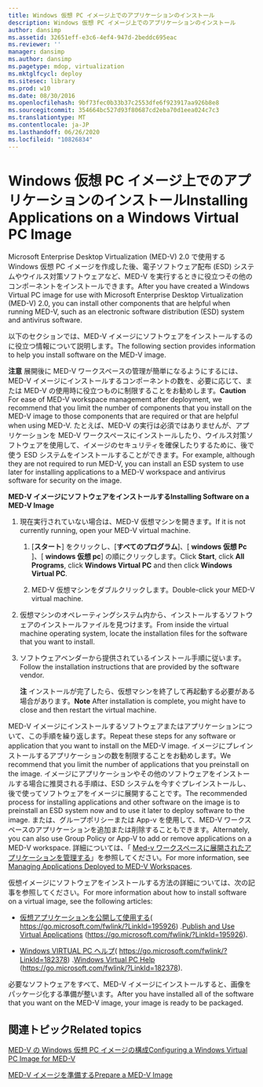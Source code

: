 ```yaml
---
title: Windows 仮想 PC イメージ上でのアプリケーションのインストール
description: Windows 仮想 PC イメージ上でのアプリケーションのインストール
author: dansimp
ms.assetid: 32651eff-e3c6-4ef4-947d-2beddc695eac
ms.reviewer: ''
manager: dansimp
ms.author: dansimp
ms.pagetype: mdop, virtualization
ms.mktglfcycl: deploy
ms.sitesec: library
ms.prod: w10
ms.date: 08/30/2016
ms.openlocfilehash: 9bf73fec0b33b37c2553dfe6f923917aa926b8e8
ms.sourcegitcommit: 354664bc527d93f80687cd2eba70d1eea024c7c3
ms.translationtype: MT
ms.contentlocale: ja-JP
ms.lasthandoff: 06/26/2020
ms.locfileid: "10826834"
---
```

# <span data-ttu-id="823b4-103">Windows 仮想 PC イメージ上でのアプリケーションのインストール</span><span class="sxs-lookup"><span data-stu-id="823b4-103">Installing Applications on a Windows Virtual PC Image</span></span>


<span data-ttu-id="823b4-104">Microsoft Enterprise Desktop Virtualization (MED-V) 2.0 で使用する Windows 仮想 PC イメージを作成した後、電子ソフトウェア配布 (ESD) システムやウイルス対策ソフトウェアなど、MED-V を実行するときに役立つその他のコンポーネントをインストールできます。</span><span class="sxs-lookup"><span data-stu-id="823b4-104">After you have created a Windows Virtual PC image for use with Microsoft Enterprise Desktop Virtualization (MED-V) 2.0, you can install other components that are helpful when running MED-V, such as an electronic software distribution (ESD) system and antivirus software.</span></span>

<span data-ttu-id="823b4-105">以下のセクションでは、MED-V イメージにソフトウェアをインストールするのに役立つ情報について説明します。</span><span class="sxs-lookup"><span data-stu-id="823b4-105">The following section provides information to help you install software on the MED-V image.</span></span>

<span data-ttu-id="823b4-106">**注意** 展開後に MED-V ワークスペースの管理が簡単になるようにするには、MED-V イメージにインストールするコンポーネントの数を、必要に応じて、または MED-V の使用時に役立つものに制限することをお勧めします。</span><span class="sxs-lookup"><span data-stu-id="823b4-106">**Caution** For ease of MED-V workspace management after deployment, we recommend that you limit the number of components that you install on the MED-V image to those components that are required or that are helpful when using MED-V.</span></span> <span data-ttu-id="823b4-107">たとえば、MED-V の実行は必須ではありませんが、アプリケーションを MED-V ワークスペースにインストールしたり、ウイルス対策ソフトウェアを使用して、イメージのセキュリティを確保したりするために、後で使う ESD システムをインストールすることができます。</span><span class="sxs-lookup"><span data-stu-id="823b4-107">For example, although they are not required to run MED-V, you can install an ESD system to use later for installing applications to a MED-V workspace and antivirus software for security on the image.</span></span>

 

**<span data-ttu-id="823b4-108">MED-V イメージにソフトウェアをインストールする</span><span class="sxs-lookup"><span data-stu-id="823b4-108">Installing Software on a MED-V Image</span></span>**

1.  <span data-ttu-id="823b4-109">現在実行されていない場合は、MED-V 仮想マシンを開きます。</span><span class="sxs-lookup"><span data-stu-id="823b4-109">If it is not currently running, open your MED-V virtual machine.</span></span>

    1.  <span data-ttu-id="823b4-110">[**スタート**] をクリックし、[**すべてのプログラム**]、[ **windows 仮想 Pc** ]、[ **windows 仮想 pc**] の順にクリックします。</span><span class="sxs-lookup"><span data-stu-id="823b4-110">Click **Start**, click **All Programs**, click **Windows Virtual PC** and then click **Windows Virtual PC**.</span></span>

    2.  <span data-ttu-id="823b4-111">MED-V 仮想マシンをダブルクリックします。</span><span class="sxs-lookup"><span data-stu-id="823b4-111">Double-click your MED-V virtual machine.</span></span>

2.  <span data-ttu-id="823b4-112">仮想マシンのオペレーティングシステム内から、インストールするソフトウェアのインストールファイルを見つけます。</span><span class="sxs-lookup"><span data-stu-id="823b4-112">From inside the virtual machine operating system, locate the installation files for the software that you want to install.</span></span>

3.  <span data-ttu-id="823b4-113">ソフトウェアベンダーから提供されているインストール手順に従います。</span><span class="sxs-lookup"><span data-stu-id="823b4-113">Follow the installation instructions that are provided by the software vendor.</span></span>

    <span data-ttu-id="823b4-114">**注** インストールが完了したら、仮想マシンを終了して再起動する必要がある場合があります。</span><span class="sxs-lookup"><span data-stu-id="823b4-114">**Note** After installation is complete, you might have to close and then restart the virtual machine.</span></span>

     

<span data-ttu-id="823b4-115">MED-V イメージにインストールするソフトウェアまたはアプリケーションについて、この手順を繰り返します。</span><span class="sxs-lookup"><span data-stu-id="823b4-115">Repeat these steps for any software or application that you want to install on the MED-V image.</span></span> <span data-ttu-id="823b4-116">イメージにプレインストールするアプリケーションの数を制限することをお勧めします。</span><span class="sxs-lookup"><span data-stu-id="823b4-116">We recommend that you limit the number of applications that you preinstall on the image.</span></span> <span data-ttu-id="823b4-117">イメージにアプリケーションやその他のソフトウェアをインストールする場合に推奨される手順は、ESD システムを今すぐプレインストールし、後で使ってソフトウェアをイメージに展開することです。</span><span class="sxs-lookup"><span data-stu-id="823b4-117">The recommended process for installing applications and other software on the image is to preinstall an ESD system now and to use it later to deploy software to the image.</span></span> <span data-ttu-id="823b4-118">または、グループポリシーまたは App-v を使用して、MED-V ワークスペースのアプリケーションを追加または削除することもできます。</span><span class="sxs-lookup"><span data-stu-id="823b4-118">Alternately, you can also use Group Policy or App-V to add or remove applications on a MED-V workspace.</span></span> <span data-ttu-id="823b4-119">詳細については、「 [Med-v ワークスペースに展開されたアプリケーションを管理する](managing-applications-deployed-to-med-v-workspaces.md)」を参照してください。</span><span class="sxs-lookup"><span data-stu-id="823b4-119">For more information, see [Managing Applications Deployed to MED-V Workspaces](managing-applications-deployed-to-med-v-workspaces.md).</span></span>

<span data-ttu-id="823b4-120">仮想イメージにソフトウェアをインストールする方法の詳細については、次の記事を参照してください。</span><span class="sxs-lookup"><span data-stu-id="823b4-120">For more information about how to install software on a virtual image, see the following articles:</span></span>

-   <span data-ttu-id="823b4-121">[仮想アプリケーションを公開して使用する](https://go.microsoft.com/fwlink/?LinkId=195926)( https://go.microsoft.com/fwlink/?LinkId=195926) .</span><span class="sxs-lookup"><span data-stu-id="823b4-121">[Publish and Use Virtual Applications](https://go.microsoft.com/fwlink/?LinkId=195926) (https://go.microsoft.com/fwlink/?LinkId=195926).</span></span>

-   <span data-ttu-id="823b4-122">[Windows VIRTUAL PC ヘルプ](https://go.microsoft.com/fwlink/?LinkId=182378)( https://go.microsoft.com/fwlink/?LinkId=182378) .</span><span class="sxs-lookup"><span data-stu-id="823b4-122">[Windows Virtual PC Help](https://go.microsoft.com/fwlink/?LinkId=182378) (https://go.microsoft.com/fwlink/?LinkId=182378).</span></span>

<span data-ttu-id="823b4-123">必要なソフトウェアをすべて、MED-V イメージにインストールすると、画像をパッケージ化する準備が整います。</span><span class="sxs-lookup"><span data-stu-id="823b4-123">After you have installed all of the software that you want on the MED-V image, your image is ready to be packaged.</span></span>

## <span data-ttu-id="823b4-124">関連トピック</span><span class="sxs-lookup"><span data-stu-id="823b4-124">Related topics</span></span>


[<span data-ttu-id="823b4-125">MED-V の Windows 仮想 PC イメージの構成</span><span class="sxs-lookup"><span data-stu-id="823b4-125">Configuring a Windows Virtual PC Image for MED-V</span></span>](configuring-a-windows-virtual-pc-image-for-med-v.md)

[<span data-ttu-id="823b4-126">MED-V イメージを準備する</span><span class="sxs-lookup"><span data-stu-id="823b4-126">Prepare a MED-V Image</span></span>](prepare-a-med-v-image.md)

 

 





